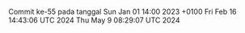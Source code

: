 Commit ke-55 pada tanggal Sun Jan 01 14:00 2023 +0100
Fri Feb 16 14:43:06 UTC 2024
Thu May  9 08:29:07 UTC 2024
